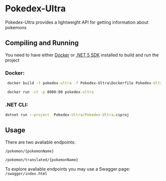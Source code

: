 # Pokedex-Ultra
Pokedex-Ultra provides a lightweight API for getting information about pokemons
## Compiling and Running
You need to have either [Docker](https://www.docker.com/) or [.NET 5 SDK](https://dotnet.microsoft.com/download/dotnet/5.0) installed to build and run the project
### Docker:
```cmd
 docker build -t pokedex-ultra -f Pokedex-Ultra\Dockerfile Pokedex-Ultra

 docker run -it -p 8080:80 pokedex-ultra
```
### .NET CLI:
```cmd
dotnet run --project  Pokedex-Ultra/Pokedex-Ultra.csproj
```

## Usage
There are two avaliable endpoints:
```
/pokemon/{pokemonName}

​/pokemon​/translated​/{pokemonName}
```

To explore avaliable endpoints you may use a Swagger page: `/swagger/index.html`
